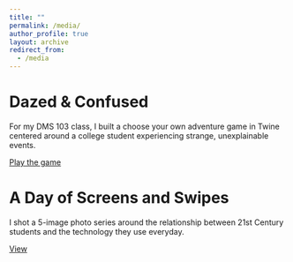 ```yaml
---
title: ""
permalink: /media/
author_profile: true
layout: archive
redirect_from:
  - /media
---
```


# Dazed & Confused 

For my DMS 103 class, I built a choose your own adventure game in Twine centered around a college student experiencing strange, unexplainable events. 

[Play the game](https://sidnarsipur.github.io/twinegame/) 

# A Day of Screens and Swipes

I shot a 5-image photo series around the relationship between 21st Century students and the technology they use everyday.

[View](https://drive.google.com/drive/folders/1FYe5YxIxK7-BgWIhJ4zxvr7LGhnvu2hl?usp=sharing)
